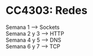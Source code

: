 # CC4303: Redes
Semana 1 ⟶ Sockets <br />
Semana 2 y 3 ⟶ HTTP <br />
Semana 4 y 5 ⟶ DNS <br />
Semana 6 y 7 ⟶ TCP <br />
